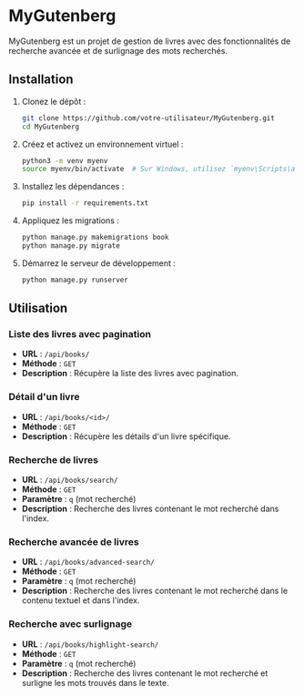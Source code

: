 # MyGutenberg

MyGutenberg est un projet de gestion de livres avec des fonctionnalités de recherche avancée et de surlignage des mots recherchés.

## Installation

1. Clonez le dépôt :
    ```sh
    git clone https://github.com/votre-utilisateur/MyGutenberg.git
    cd MyGutenberg
    ```

2. Créez et activez un environnement virtuel :
    ```sh
    python3 -m venv myenv
    source myenv/bin/activate  # Sur Windows, utilisez `myenv\Scripts\activate`
    ```

3. Installez les dépendances :
    ```sh
    pip install -r requirements.txt
    ```

4. Appliquez les migrations :
    ```sh
    python manage.py makemigrations book
    python manage.py migrate
    ```

5. Démarrez le serveur de développement :
    ```sh
    python manage.py runserver
    ```

## Utilisation

### Liste des livres avec pagination

- **URL** : `/api/books/`
- **Méthode** : `GET`
- **Description** : Récupère la liste des livres avec pagination.

### Détail d'un livre

- **URL** : `/api/books/<id>/`
- **Méthode** : `GET`
- **Description** : Récupère les détails d'un livre spécifique.

### Recherche de livres

- **URL** : `/api/books/search/`
- **Méthode** : `GET`
- **Paramètre** : `q` (mot recherché)
- **Description** : Recherche des livres contenant le mot recherché dans l'index.

### Recherche avancée de livres

- **URL** : `/api/books/advanced-search/`
- **Méthode** : `GET`
- **Paramètre** : `q` (mot recherché)
- **Description** : Recherche des livres contenant le mot recherché dans le contenu textuel et dans l'index.

### Recherche avec surlignage

- **URL** : `/api/books/highlight-search/`
- **Méthode** : `GET`
- **Paramètre** : `q` (mot recherché)
- **Description** : Recherche des livres contenant le mot recherché et surligne les mots trouvés dans le texte.


